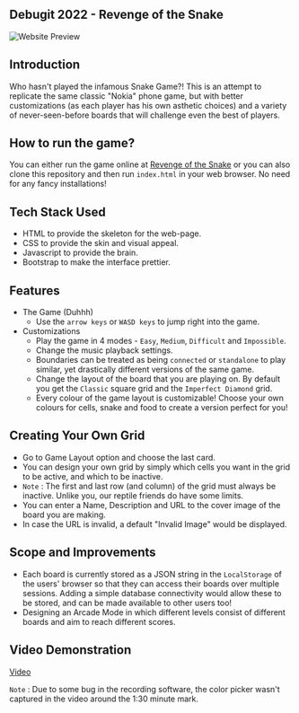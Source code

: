 ## Debugit 2022 - Revenge of the Snake
![Website Preview](./assets/images/github_cover.bmp "Revenge of the Snake")

## Introduction
Who hasn't played the infamous Snake Game?! This is an attempt to replicate the same classic "Nokia" phone game, but with better customizations (as each player has his own asthetic choices) and a variety of never-seen-before boards that will challenge even the best of players.

## How to run the game?
You can either run the game online at [Revenge of the Snake](https://eshaanagg.github.io/Debugit_2022/index.html) or you can also clone this repository and then run `index.html` in your web browser. No need for any fancy installations!

## Tech Stack Used
  - HTML to provide the skeleton for the web-page.
  - CSS to provide the skin and visual appeal.
  - Javascript to provide the brain.
  - Bootstrap to make the interface prettier.

## Features

- The Game (Duhhh)
   - Use the `arrow keys` or `WASD keys` to jump right into the game.
- Customizations
   - Play the game in 4 modes - `Easy`, `Medium`, `Difficult` and `Impossible`.
   - Change the music playback settings.
   - Boundaries can be treated as being `connected` or `standalone` to play similar, yet drastically different versions of the same game.
   - Change the layout of the board that you are playing on. By default you get the `Classic` square grid and the `Imperfect Diamond` grid. 
   - Every colour of the game layout is customizable! Choose your own colours for cells, snake and food to create a version perfect for you!

## Creating Your Own Grid
   - Go to Game Layout option and choose the last card.
   - You can design your own grid by simply which cells you want in the grid to be active, and which to be inactive.
   - `Note` : The first and last row (and column) of the grid must always be inactive. Unlike you, our reptile friends do have some limits.
   - You can enter a Name, Description and URL to the cover image of the board you are making.
   - In case the URL is invalid, a default "Invalid Image" would be displayed.

## Scope and Improvements
   - Each board is currently stored as a JSON string in the `LocalStorage` of the users' browser so that they can access their boards over multiple sessions. Adding a simple database connectivity would allow these to be stored, and can be made available to other users too!
   - Designing an Arcade Mode in which different levels consist of different boards and aim to reach different scores.
  
## Video Demonstration
[Video](./VideoDemonstration.mp4)

`Note` : Due to some bug in the recording software, the color picker wasn't captured in the video around the 1:30 minute mark. 